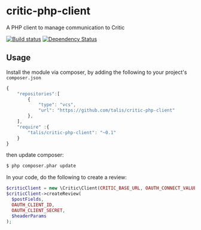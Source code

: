 critic-php-client
====================

A PHP client to manage communication to Critic

[![Build status](https://travis-ci.org/talis/critic-php-client.svg?branch=master)](https://travis-ci.org/talis/critic-php-client)
[![Dependency Status](https://dependencyci.com/github/talis/critic-php-client/badge)](https://dependencyci.com/github/talis/critic-php-client)

Usage
-----

Install the module via composer, by adding the following to your project's `composer.json`

```javascript
{
    "repositories":[
        {
            "type": "vcs",
            "url": "https://github.com/talis/critic-php-client"
        },
    ],
    "require" :{
        "talis/critic-php-client": "~0.1"
    }
}
```
then update composer:

```bash
$ php composer.phar update
```

In your code, do the following to create a review:

```php
$criticClient = new \Critic\Client(CRITIC_BASE_URL, OAUTH_CONNECT_VALUES);
$criticClient->createReview(
  $postFields,
  OAUTH_CLIENT_ID,
  OAUTH_CLIENT_SECRET,
  $headerParams
);
```
